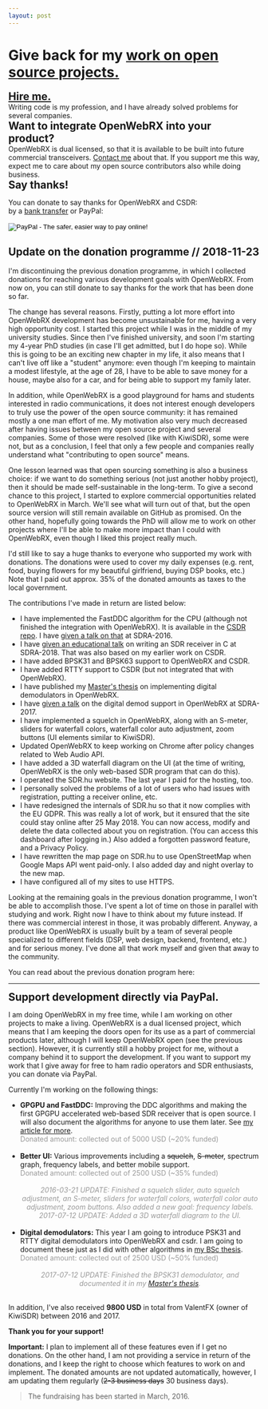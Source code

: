 ```yaml
---
layout: post
---
```


<h1>Give back for my <a href="/projects">work on open source projects.</a></h1>

<h2 style="margin: 0;"><a href="/about">Hire me.</a></h2>Writing code is my profession, and I have already solved problems for several companies.

<h2 style="margin: 0;">Want to integrate OpenWebRX into your product?</h2>OpenWebRX is dual licensed, so that it is available to be built into future commercial transceivers. <a href="" class="sdrhu-m-dev">Contact me</a> about that. If you support me this way, expect me to care about my open source contributors also while doing business.

<h2 style="margin: 0;">Say thanks!</h2>

You can donate to say thanks for OpenWebRX and CSDR:  
by a <a href="/supporttransfer">bank transfer</a> or PayPal:

<form action="https://www.paypal.com/cgi-bin/webscr" method="post" target="_top" id="paypalform">
<input type="hidden" name="cmd" value="_s-xclick">
<input type="hidden" name="hosted_button_id" value="4T7XAD3GE4Z62">
<input type="image" src="https://www.paypalobjects.com/en_US/i/btn/btn_donateCC_LG.gif" border="0" name="submit" alt="PayPal - The safer, easier way to pay online!">
<img alt="" border="0" src="https://www.paypalobjects.com/en_US/i/scr/pixel.gif" width="1" height="1">
</form>


<h2>Update on the donation programme // 2018-11-23</h2>

<p>I'm discontinuing the previous donation programme, in which I collected donations for reaching various development goals with OpenWebRX. From now on, you can still donate to say thanks for the work that has been done so far.</p>
<p>The change has several reasons. Firstly, putting a lot more effort into OpenWebRX development has become unsustainable for me, having a very high opportunity cost. I started this project while I was in the middle of my university studies. Since then I've finished university, and soon I'm starting my 4-year PhD studies (in case I'll get admitted, but I do hope so). While this is going to be an exciting new chapter in my life, it also means that I can't live off like a "student" anymore: even though I'm keeping to maintain a modest lifestyle, at the age of 28, I have to be able to save money for a house, maybe also for a car, and for being able to support my family later.</p>

<p>In addition, while OpenWebRX is a good playground for hams and students interested in radio communications, it does not interest enough developers to truly use the power of the open source community: it has remained mostly a one man effort of me. My motivation also very much decreased after having issues between my open source project and several companies. Some of those were resolved (like with KiwiSDR), some were not, but as a conclusion, I feel that only a few people and companies really understand what "contributing to open source" means.</p>

<p>One lesson learned was that open sourcing something is also a business choice: if we want to do something serious (not just another hobby project), then it should be made self-sustainable in the long-term. To give a second chance to this project, I started to explore commercial opportunities related to OpenWebRX in March. We'll see what will turn out of that, but the open source version will still remain available on GitHub as promised. On the other hand, hopefully going towards the PhD will allow me to work on other projects where I'll be able to make more impact than I could with OpenWebRX, even though I liked this project really much.</p>

<p>I'd still like to say a huge thanks to everyone who supported my work with donations. 
The donations were used to cover my daily expenses (e.g. rent, food, buying flowers for my beautiful girlfriend, buying DSP books, etc.) Note that I paid out approx. 35% of the donated amounts as taxes to the local government.</p>

<p>The contributions I've made in return are listed below:</p>

<ul>
<li>I have implemented the FastDDC algorithm for the CPU (although not finished the integration with OpenWebRX). It is available in the <a href="https://github.com/simonyiszk/csdr">CSDR repo</a>. I have <a href="https://www.youtube.com/watch?v=fgFto-Oj-uw">given a talk on that</a> at SDRA-2016.</li>
<li>I have <a href="https://www.youtube.com/watch?v=-QERqK1XAy0">given an educational talk</a> on writing an SDR receiver in C at SDRA-2018. That was also based on my earlier work on CSDR. </li>
<li>I have added BPSK31 and BPSK63 support to OpenWebRX and CSDR.</li>
<li>I have added RTTY support to CSDR (but not integrated that with OpenWebRX).</li>
<li>I have published my <a href="https://sdr.hu/static/msc-thesis.pdf">Master's thesis</a> on implementing digital demodulators in OpenWebRX.</li>
<li>I have <a href="https://www.youtube.com/watch?v=VlXUpMS43BY">given a talk</a> on the digital demod support in OpenWebRX at SDRA-2017.</li>
<li>I have implemented a squelch in OpenWebRX, along with an S-meter, sliders for waterfall colors, waterfall color auto adjustment, zoom buttons (UI elements similar to KiwiSDR).</li>
<li>Updated OpenWebRX to keep working on Chrome after policy changes related to Web Audio API.</li>
<li>I have added a 3D waterfall diagram on the UI (at the time of writing, OpenWebRX is the only web-based SDR program that can do this).</li>
<li>I operated the SDR.hu website. The last year I paid for the hosting, too.</li>
<li>I personally solved the problems of a lot of users who had issues with registration, putting a receiver online, etc.</li>
<li>I have redesigned the internals of SDR.hu so that it now complies with the EU GDPR. This was really a lot of work, but it ensured that the site could stay online after 25 May 2018. You can now access, modify and delete the data collected about you on registration. (You can access this dashboard after logging in.) Also added a forgotten password feature, and a Privacy Policy.</li>
<li>I have rewritten the map page on SDR.hu to use OpenStreetMap when Google Maps API went paid-only. I also added day and night overlay to the new map.</li>
<li>I have configured all of my sites to use HTTPS.</li>
</ul>

<p>Looking at the remaining goals in the previous donation programme, I won't be able to accomplish those. I've spent a lot of time on those in parallel with studying and work. Right now I have to think about my future instead. If there was commercial interest in those, it was probably different. Anyway, a product like OpenWebRX is usually built by a team of several people specialized to different fields (DSP, web design, backend, frontend, etc.) and for serious money. I've done all that work myself and given that away to the community.</p>

<p> </p>

<p>You can read about the previous donation program here:</p>

<hr/>

<h2 style="margin: 0;">Support development directly via PayPal.</h2>

I am doing OpenWebRX in my free time, while I am working on other projects to make a living. OpenWebRX is a dual licensed project, which means that I am keeping the doors open for its use as a part of commercial products later, although I will keep OpenWebRX open (see the previous section). However, it is currently still a hobby project for me, without a company behind it to support the development. If you want to support my work that I give away for free to ham radio operators and SDR enthusiasts, you can donate via PayPal.


Currently I'm working on the following things:

<ul>
<li><strong>GPGPU and FastDDC:</strong> Improving the DDC algorithms and making the first GPGPU accelerated web-based SDR receiver that is open source. I will also document the algorithms for anyone to use them later. See <a href="2016/03/13/recent-work.html">my article for more</a>.
<br /><span style="color: #999;">Donated amount: <span style="font-weight: bold;" id="don-gpgpu"></span> collected out of 5000 USD (~20% funded)</span>
<!--<a href="#to_paypal" class="bitcoinbar" data-address="gpgpu" data-goal="5000" data-formid="paypalform" data-purpose="Support GPGPU development for OpenWebRX"></a>-->
<br /><br /></li>


<li><strong>Better UI:</strong> Various improvements including a <s>squelch</s>, <s>S-meter</s>, spectrum graph, frequency labels, and better mobile support.
<br /><span style="color: #999;">Donated amount: <span style="font-weight: bold;" id="don-ui"></span> collected out of 2500 USD (~35% funded)</span>
<!--<a href="#to_paypal" class="bitcoinbar" data-address="ui" data-goal="2500" data-formid="paypalform" data-purpose="Support UI development for OpenWebRX"></a>-->
<br /><br />
<center><span style="text-align: center; color: #999; font-style: italic;">2016-03-21 UPDATE: Finished a squelch slider, auto squelch adjustment, an S-meter, sliders for waterfall colors, waterfall color auto adjustment, zoom buttons. Also added a new goal: frequency labels.</span></center>
<center><span style="text-align: center; color: #999; font-style: italic;">2017-07-12 UPDATE: Added a 3D waterfall diagram to the UI.</span></center><br />
</li>


<li><strong>Digital demodulators:</strong> This year I am going to introduce PSK31 and RTTY digital demodulators into OpenWebRX and csdr. I am going to document these just as I did with other algorithms in <a href="https://sdr.hu/static/bsc-thesis.pdf">my BSc thesis</a>.
<br /><span style="color: #999;">Donated amount: <span style="font-weight: bold;" id="don-digital"></span> collected out of 2500 USD (~50% funded)</span>
<!--<a href="#to_paypal" class="bitcoinbar" data-address="digital" data-goal="2500" data-formid="paypalform" data-purpose="Support digital demodulator development for OpenWebRX"></a>-->
<br /><br /><center><span style="text-align: center; color: #999; font-style: italic;">2017-07-12 UPDATE: Finished the BPSK31 demodulator, and documented it in my <a href="https://sdr.hu/static/msc-thesis.pdf">Master's thesis</a>.</span></center><br /></li>

</ul>

<script>
$.get("https://sdr.hu/static/donations/gpgpu", (data)=>$("#don-gpgpu").html(data+" USD"))
$.get("https://sdr.hu/static/donations/ui", (data)=>$("#don-ui").html(data+" USD"))
$.get("https://sdr.hu/static/donations/digital", (data)=>$("#don-digital").html(data+" USD"))
</script>

In addition, I've also received **9800 USD** in total from ValentFX (owner of KiwiSDR) between 2016 and 2017.

**Thank you for your support!** 

**Important:** I plan to implement all of these features even if I get no donations. On the other hand, I am not providing a service in return of the donations, and I keep the right to choose which features to work on and implement. The donated amounts are not updated automatically, however, I am updating them regularly (<s>2-3 business days</s> 30 business days). 

> The fundraising has been started in March, 2016.   
